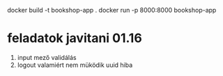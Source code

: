 docker build -t bookshop-app .
docker run -p 8000:8000 bookshop-app

# feladatok javitani 01.16
1. input mező validálás
2. logout valamiért nem müködik uuid hiba